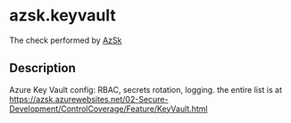 # azsk.keyvault

The check performed by [AzSk](https://azsk.azurewebsites.net/)

## Description

Azure Key Vault config: RBAC, secrets rotation, logging. the entire list is at https://azsk.azurewebsites.net/02-Secure-Development/ControlCoverage/Feature/KeyVault.html
